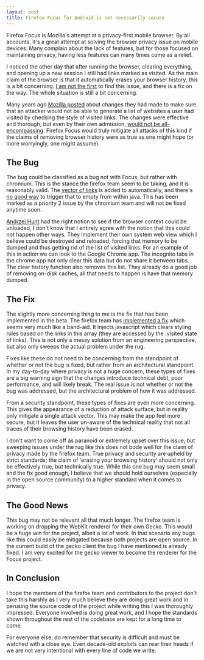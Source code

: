 ```yaml
---
layout: post
title: Firefox Focus for Android is not necessarily secure
---
```


Firefox Focus is Mozilla's attempt at a privacy-first mobile browser. By all accounts, it's a great attempt at solving the browser privacy issue on mobile devices. Many complain about the lack of features, but for those focused on maintaining privacy, having less features can many times come as a relief.

I noticed the other day that after running the browser, clearing everything, and opening up a new session I still had links marked as visited. As the main claim of the browser is that it automatically erases your browser history, this is a bit concerning. [I am not the first](https://github.com/mozilla-mobile/focus-android/issues/322) to find this issue, and there is a fix on the way. The whole situation is still a bit concerning.

Many years ago [Mozilla posted](https://blog.mozilla.org/security/2010/03/31/plugging-the-css-history-leak/) about changes they had made to make sure that an attacker would not be able to generate a list of websites a user had visited by checking the style of visited links. The changes were effective and thorough, but even by their own admission, [would not be all-encompassing](https://dbaron.org/mozilla/visited-privacy#limits). Firefox Focus would truly mitigate all attacks of this kind if the claims of removing browser history were as true as one might hope (or more worryingly, one might assume).

## The Bug

The bug could be classified as a bug not with Focus, but rather with chromium. This is the stance the firefox team seem to be taking, and it is reasonably valid. The [vector of links](https://chromium.googlesource.com/chromium/src.git/+/d0ef9df6be5983f6df7e4e050bbad4eb5030e7a2/android_webview/browser/aw_browser_context.cc#140) is added to automatically, and there's [no good way](https://github.com/mozilla-mobile/focus-android/issues/322) to trigger that to empty from within java. This has been marked as a priority 2 issue by the chromium team and will not be fixed anytime soon.

[Andrzej Hunt](https://github.com/ahunt) had the right notion to see if the browser context could be unloaded, I don't know that I entirely agree with the notion that this could not happen other ways. They implement their own system web view which I believe could be destroyed and reloaded, forcing that memory to be dumped and thus getting rid of the list of visited links. For an example of this in action we can look to the Google Chrome app. The incognito tabs in the chrome app not only clear this data but do not share it between tabs. The clear history function also removes this list. They already do a good job of removing on-disk caches, all that needs to happen is have that memory dumped.

## The Fix

The slightly more concerning thing to me is the fix that has been implemented in the beta. The firefox team has [implemented a fix](https://github.com/mozilla-mobile/focus-android/commit/252f761edd20b9ff1f1936862cdb4958a6d044cc) which seems very much like a band-aid. It injects javascript which clears styling rules based on the links in this array (they are accessed by the :visited state of links). This is not only a messy solution from an engineering perspective, but also only sweeps the actual problem under the rug.

Fixes like these do not need to be concerning from the standpoint of whether or not the bug is fixed, but rather from an architectural standpoint. In my day-to-day where privacy is not a huge concern, these types of fixes are a big warning sign that the changes introduce technical debt, poor performance, and will likely break. The real issue is not whether or not the bug was addressed, but the architectural problem of how it was addressed.

From a security standpoint, these types of fixes are even more concerning. This gives the appearance of a reduction of attack surface, but in reality only mitigate a single attack vector. This may make the app feel more secure, but it leaves the user un-aware of the technical reality that not all traces of their browsing history have been erased.

I don't want to come off as paranoid or extremely upset over this issue, but sweeping issues under the rug like this does not bode well for the claim of privacy made by the firefox team. True privacy and security are upheld by strict standards; the claim of 'erasing your browsing history' should not only be effectively true, but technically true. While this one bug may seem small and the fix good enough, I believe that we should hold ourselves (especially in the open source community) to a higher standard when it comes to privacy.


## The Good News

This bug may not be relevant all that much longer. The firefox team is working on dropping the WebKit renderer for their own Gecko. This would be a huge win for the project, albeit a lot of work. In that scenario any bugs like this could easily be mitigated because both projects are open source. In the current build of the gecko client the bug I have mentioned is already fixed. I am very excited for the gecko viewer to become the renderer for the Focus project.

## In Conclusion

I hope the members of the firefox team and contributors to the project don't take this harshly as I very much believe they are doing great work and in perusing the source code of the project while writing this I was thoroughly impressed. Everyone involved is doing great work, and I hope the standards shown throughout the rest of the codebase are kept for a long time to come.

For everyone else, do remember that security is difficult and must be watched with a close eye. Even decade-old exploits can rear their heads if we are not very intentional with every line of code we write.
